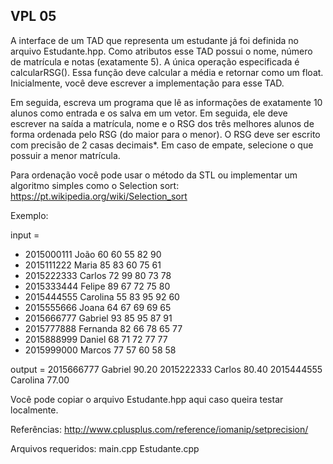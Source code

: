 ## VPL 05

A interface de um TAD que representa um estudante já foi definida no arquivo Estudante.hpp. Como atributos esse TAD possui o nome, número de matrícula e notas (exatamente 5). A única operação especificada é calcularRSG(). Essa função deve calcular a média e retornar como um float. Inicialmente, você deve escrever a implementação para esse TAD.

Em seguida, escreva um programa que lê as informações de exatamente 10 alunos como entrada e os salva em um vetor. Em seguida, ele deve escrever na saída a matrícula, nome e o RSG dos três melhores alunos de forma ordenada pelo RSG (do maior para o menor). O RSG deve ser escrito com precisão de 2 casas decimais*. Em caso de empate, selecione o que possuir a menor matrícula.

Para ordenação você pode usar o método da STL ou implementar um algoritmo simples como o Selection sort: https://pt.wikipedia.org/wiki/Selection_sort

Exemplo:

input = 
* 2015000111 João 60 60 55 82 90
* 2015111222 Maria 85 83 60 75 61
* 2015222333 Carlos 72 99 80 73 78
* 2015333444 Felipe 89 67 72 75 80
* 2015444555 Carolina 55 83 95 92 60
* 2015555666 Joana 64 67 69 69 65
* 2015666777 Gabriel 93 85 95 87 91
* 2015777888 Fernanda 82 66 78 65 77
* 2015888999 Daniel 68 71 72 77 77
* 2015999000 Marcos 77 57 60 58 58

output =
2015666777 Gabriel 90.20
2015222333 Carlos 80.40
2015444555 Carolina 77.00

Você pode copiar o arquivo Estudante.hpp aqui caso queira testar localmente.

Referências: http://www.cplusplus.com/reference/iomanip/setprecision/

Arquivos requeridos: main.cpp Estudante.cpp